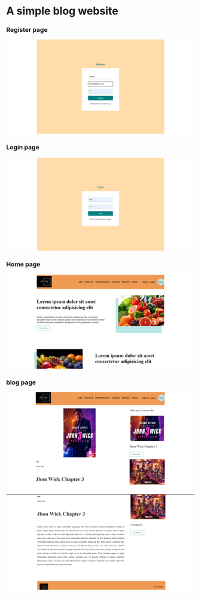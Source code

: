 # A simple blog website

### Register page
![](images/reg.PNG)

### Login page
![](images/login.PNG)

### Home page
![](images/1.PNG)

### blog page
![](images/cinema-cat.PNG)

![](images/cinema-cat2.PNG)
